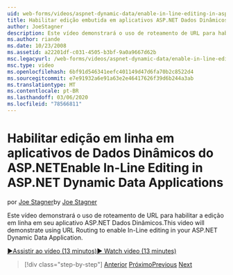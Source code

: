 ```yaml
---
uid: web-forms/videos/aspnet-dynamic-data/enable-in-line-editing-in-aspnet-dynamic-data-applications
title: Habilitar edição embutida em aplicativos ASP.NET Dados Dinâmicos | Microsoft Docs
author: JoeStagner
description: Este vídeo demonstrará o uso de roteamento de URL para habilitar a edição em linha em seu aplicativo ASP.NET Dados Dinâmicos.
ms.author: riande
ms.date: 10/23/2008
ms.assetid: a22201df-c031-4505-b3bf-9a0a9667d62b
msc.legacyurl: /web-forms/videos/aspnet-dynamic-data/enable-in-line-editing-in-aspnet-dynamic-data-applications
msc.type: video
ms.openlocfilehash: 6bf91d546341eefc401149d47d6fa70b2c8522d4
ms.sourcegitcommit: e7e91932a6e91a63e2e46417626f39d6b244a3ab
ms.translationtype: MT
ms.contentlocale: pt-BR
ms.lasthandoff: 03/06/2020
ms.locfileid: "78566811"
---
```

# <a name="enable-in-line-editing-in-aspnet-dynamic-data-applications"></a><span data-ttu-id="7512d-103">Habilitar edição em linha em aplicativos de Dados Dinâmicos do ASP.NET</span><span class="sxs-lookup"><span data-stu-id="7512d-103">Enable In-Line Editing in ASP.NET Dynamic Data Applications</span></span>

<span data-ttu-id="7512d-104">por [Joe Stagner](https://github.com/JoeStagner)</span><span class="sxs-lookup"><span data-stu-id="7512d-104">by [Joe Stagner](https://github.com/JoeStagner)</span></span>

<span data-ttu-id="7512d-105">Este vídeo demonstrará o uso de roteamento de URL para habilitar a edição em linha em seu aplicativo ASP.NET Dados Dinâmicos.</span><span class="sxs-lookup"><span data-stu-id="7512d-105">This video will demonstrate using URL Routing to enable In-Line editing in your ASP.NET Dynamic Data Application.</span></span>

[<span data-ttu-id="7512d-106">&#9654;Assistir ao vídeo (13 minutos)</span><span class="sxs-lookup"><span data-stu-id="7512d-106">&#9654; Watch video (13 minutes)</span></span>](https://channel9.msdn.com/Blogs/ASP-NET-Site-Videos/enable-in-line-editing-in-aspnet-dynamic-data-applications)

> [!div class="step-by-step"]
> <span data-ttu-id="7512d-107">[Anterior](begin-modifying-dynamic-data-applications-with-url-routing.md)
> [Próximo](how-to-enable-table-specific-routing-in-dynamic-data-applications.md)</span><span class="sxs-lookup"><span data-stu-id="7512d-107">[Previous](begin-modifying-dynamic-data-applications-with-url-routing.md)
[Next](how-to-enable-table-specific-routing-in-dynamic-data-applications.md)</span></span>
